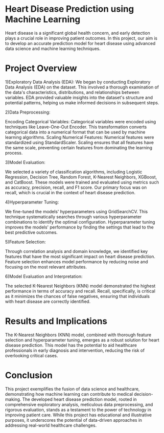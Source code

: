 # Heart Disease Prediction using Machine Learning

Heart disease is a significant global health concern, and early detection plays a crucial role in improving patient outcomes. In this project, our aim is to develop an accurate prediction model for heart disease using advanced data science and machine learning techniques.

# Project Overview
1)Exploratory Data Analysis (EDA): We began by conducting Exploratory Data Analysis (EDA) on the dataset. This involved a thorough examination of the data's characteristics, distributions, and relationships between variables. EDA provided valuable insights into the dataset's structure and potential patterns, helping us make informed decisions in subsequent steps.

2)Data Preprocessing:

Encoding Categorical Variables: Categorical variables were encoded using techniques like Leave-One-Out Encoder. This transformation converts categorical data into a numerical format that can be used by machine learning algorithms.
Scaling Numerical Features: Numerical features were standardized using StandardScaler. Scaling ensures that all features have the same scale, preventing certain features from dominating the learning process.

3)Model Evaluation:

We selected a variety of classification algorithms, including Logistic Regression, Decision Tree, Random Forest, K-Nearest Neighbors, XGBoost, and CatBoost.
These models were trained and evaluated using metrics such as accuracy, precision, recall, and F1 score. Our primary focus was on recall, which is crucial in the context of heart disease prediction.

4)Hyperparameter Tuning:

We fine-tuned the models' hyperparameters using GridSearchCV. This technique systematically searches through various hyperparameter combinations to identify the optimal configuration.
Hyperparameter tuning improves the models' performance by finding the settings that lead to the best predictive outcomes.

5)Feature Selection:

Through correlation analysis and domain knowledge, we identified key features that have the most significant impact on heart disease prediction.
Feature selection enhances model performance by reducing noise and focusing on the most relevant attributes.

6)Model Evaluation and Interpretation:

The selected K-Nearest Neighbors (KNN) model demonstrated the highest performance in terms of accuracy and recall.
Recall, specifically, is critical as it minimizes the chances of false negatives, ensuring that individuals with heart disease are correctly identified.

# Results and Implications
The K-Nearest Neighbors (KNN) model, combined with thorough feature selection and hyperparameter tuning, emerges as a robust solution for heart disease prediction. This model has the potential to aid healthcare professionals in early diagnosis and intervention, reducing the risk of overlooking critical cases.

# Conclusion
This project exemplifies the fusion of data science and healthcare, demonstrating how machine learning can contribute to medical decision-making. The developed heart disease prediction model, rooted in comprehensive exploratory analysis, meticulous data preprocessing, and rigorous evaluation, stands as a testament to the power of technology in improving patient care. While this project has educational and illustrative purposes, it underscores the potential of data-driven approaches in addressing real-world healthcare challenges.
